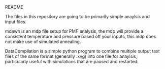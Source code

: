 README

The files in this repository are going to be primarily simple anaylsis and input files.

mdawh is an mdp file setup for PMF analysis, the mdp will provide a consistent temperature and pressure based off your inputs, this mdp does not make use of simulated annealing. 

DataCompilation is a simple python program to combine multiple output text files of the same format (generally .xvg) into one file for anaylsis, particularly useful with simulations that are paused and restarted. 